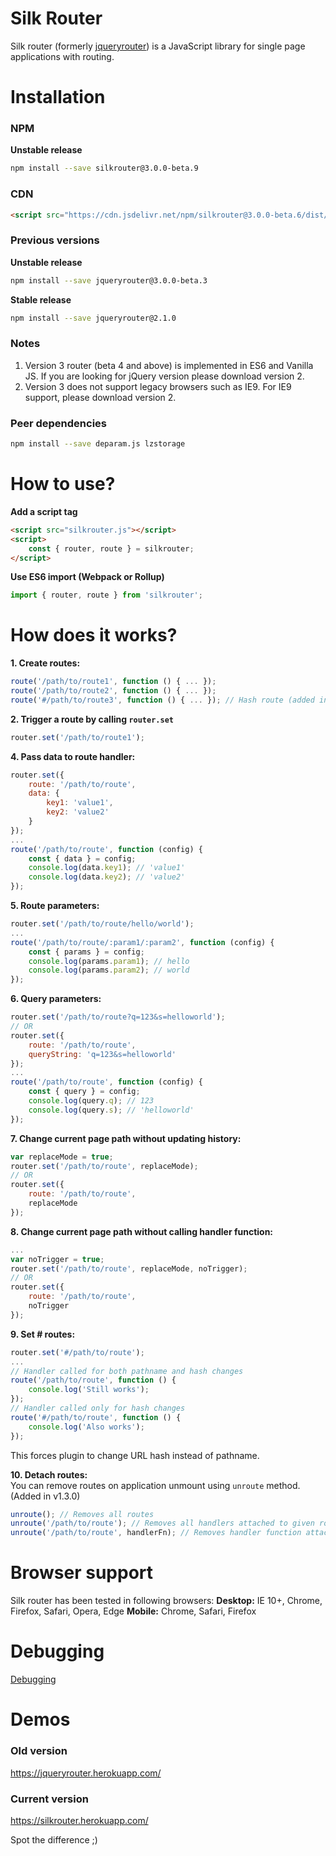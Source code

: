 # Silk Router
Silk router (formerly <a href="https://github.com/scssyworks/silkrouter/tree/feature/ver2">jqueryrouter</a>) is a JavaScript library for single page applications with routing.

# Installation

### NPM
<b>Unstable release</b>
```sh
npm install --save silkrouter@3.0.0-beta.9
```

### CDN
```html
<script src="https://cdn.jsdelivr.net/npm/silkrouter@3.0.0-beta.6/dist/js/silkrouter.min.js"></script>
```

### Previous versions
<b>Unstable release</b>
```sh
npm install --save jqueryrouter@3.0.0-beta.3
```

<b>Stable release</b>
```sh
npm install --save jqueryrouter@2.1.0
```

### Notes
1. Version 3 router (beta 4 and above) is implemented in ES6 and Vanilla JS. If you are looking for jQuery version please download version 2.
2. Version 3 does not support legacy browsers such as IE9. For IE9 support, please download version 2.

### Peer dependencies
```sh
npm install --save deparam.js lzstorage
```

# How to use?

<b>Add a script tag</b><br/>
```html
<script src="silkrouter.js"></script>
<script>
    const { router, route } = silkrouter;
</script>
```

<b>Use ES6 import (Webpack or Rollup)</b><br/>
```js
import { router, route } from 'silkrouter';
```

# How does it works?
<b>1. Create routes:</b><br/>
```js
route('/path/to/route1', function () { ... });
route('/path/to/route2', function () { ... });
route('#/path/to/route3', function () { ... }); // Hash route (added in v3.0.0-beta.5)
```
<b>2. Trigger a route by calling <code>router.set</code></b><br/>
```js
router.set('/path/to/route1');
```

<b>4. Pass data to route handler:</b><br/>
```js
router.set({
    route: '/path/to/route',
    data: {
        key1: 'value1',
        key2: 'value2'
    }
});
...
route('/path/to/route', function (config) {
    const { data } = config;
    console.log(data.key1); // 'value1'
    console.log(data.key2); // 'value2'
});
```
<b>5. Route parameters:</b><br/>
```js
router.set('/path/to/route/hello/world');
...
route('/path/to/route/:param1/:param2', function (config) {
    const { params } = config;
    console.log(params.param1); // hello
    console.log(params.param2); // world
});
```
<b>6. Query parameters:</b><br/>
```js
router.set('/path/to/route?q=123&s=helloworld');
// OR
router.set({
    route: '/path/to/route',
    queryString: 'q=123&s=helloworld'
});
...
route('/path/to/route', function (config) {
    const { query } = config;
    console.log(query.q); // 123
    console.log(query.s); // 'helloworld'
});
```
<b>7. Change current page path without updating history:</b><br/>
```js
var replaceMode = true;
router.set('/path/to/route', replaceMode);
// OR
router.set({
    route: '/path/to/route',
    replaceMode
});
```
<b>8. Change current page path without calling handler function:</b><br/>
```js
...
var noTrigger = true;
router.set('/path/to/route', replaceMode, noTrigger);
// OR
router.set({
    route: '/path/to/route',
    noTrigger
});
```
<b>9. Set \# routes:</b><br/>
```js
router.set('#/path/to/route');
...
// Handler called for both pathname and hash changes
route('/path/to/route', function () {
    console.log('Still works');
});
// Handler called only for hash changes
route('#/path/to/route', function () {
    console.log('Also works');
});
```
This forces plugin to change URL hash instead of pathname.<br/>

<b>10. Detach routes:</b><br/>
You can remove routes on application unmount using ``unroute`` method. (Added in v1.3.0)

```js
unroute(); // Removes all routes
unroute('/path/to/route'); // Removes all handlers attached to given route
unroute('/path/to/route', handlerFn); // Removes handler function attached to the given route
```

# Browser support
Silk router has been tested in following browsers:
<b>Desktop:</b> IE 10+, Chrome, Firefox, Safari, Opera, Edge
<b>Mobile:</b> Chrome, Safari, Firefox

# Debugging
<a href="https://github.com/scssyworks/silkrouter/blob/master/DEBUGGING.md">Debugging</a>

# Demos

### Old version
https://jqueryrouter.herokuapp.com/

### Current version
https://silkrouter.herokuapp.com/

Spot the difference ;)